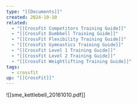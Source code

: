```yaml
---
type: "[[Documents]]"
created: 2024-10-10
related:
  - "[[CrossFit Competitors Training Guide]]"
  - "[[CrossFit Dumbbell Training Guide]]"
  - "[[CrossFit Flexibility Training Guide]]"
  - "[[CrossFit Gymnastics Training Guide]]"
  - "[[CrossFit Level 1 Training Guide]]"
  - "[[CrossFit Level 2 Training Guide]]"
  - "[[CrossFit Weightlifting Training Guide]]"
tags:
  - crossfit
up: "[[CrossFit]]"
---
```


![[sme_kettlebell_20161010.pdf]]